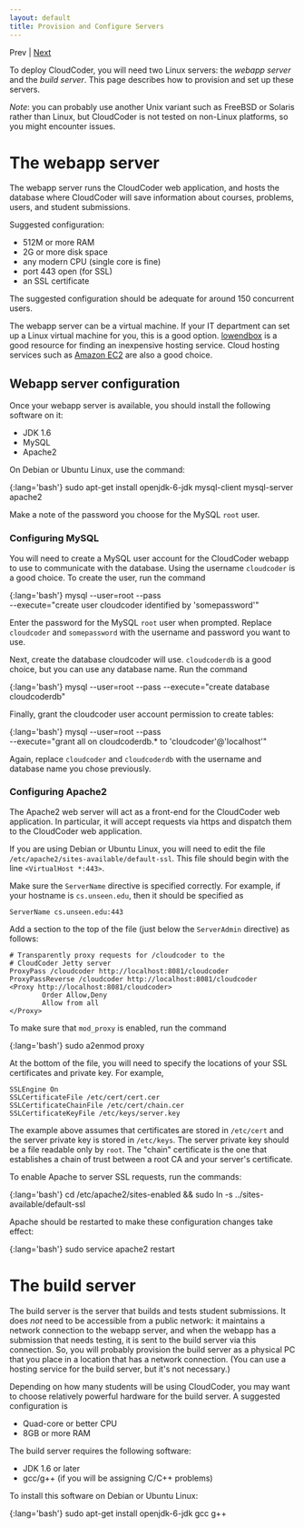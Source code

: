 ```yaml
---
layout: default
title: Provision and Configure Servers
---
```

Prev | [Next](build.html)

To deploy CloudCoder, you will need two Linux servers: the
*webapp server* and the *build server*.
This page describes how to provision and set up these
servers.

*Note*: you can probably use another Unix variant such as
FreeBSD or Solaris rather than Linux, but CloudCoder is not
tested on non-Linux platforms, so you might encounter issues.

The webapp server
=================

The webapp server runs the CloudCoder web application, and
hosts the database where CloudCoder will save information about
courses, problems, users, and student submissions.

Suggested configuration:

* 512M or more RAM
* 2G or more disk space
* any modern CPU (single core is fine)
* port 443 open (for SSL)
* an SSL certificate

The suggested configuration should be adequate for around 150
concurrent users.

The webapp server can be a virtual machine.  If your IT department
can set up a Linux virtual machine for you, this is a good option.
[lowendbox](http://www.lowendbox.com/) is a good resource for finding
an inexpensive hosting service.  Cloud hosting services such
as [Amazon EC2](http://aws.amazon.com/ec2/) are also a good choice.

Webapp server configuration
---------------------------

Once your webapp server is available, you should install the following
software on it:

* JDK 1.6
* MySQL
* Apache2

On Debian or Ubuntu Linux, use the command:

{:lang='bash'}
	sudo apt-get install openjdk-6-jdk mysql-client mysql-server apache2

Make a note of the password you choose for the MySQL `root` user.

### Configuring MySQL

You will need to create a MySQL user account for the CloudCoder webapp
to use to communicate with the database.  Using the username
`cloudcoder` is a good choice.  To create the user, run the
command

{:lang='bash'}
	mysql --user=root --pass \
		--execute="create user cloudcoder identified by 'somepassword'"

Enter the password for the MySQL `root` user when prompted.
Replace `cloudcoder` and `somepassword` with the username and password you
want to use.

Next, create the database cloudcoder will use.  `cloudcoderdb` is a good choice,
but you can use any database name.  Run the command

{:lang='bash'}
	mysql --user=root --pass --execute="create database cloudcoderdb"

Finally, grant the cloudcoder user account permission to create tables:

{:lang='bash'}
	mysql --user=root --pass \
		--execute="grant all on cloudcoderdb.* to 'cloudcoder'@'localhost'"

Again, replace `cloudcoder` and `cloudcoderdb` with the username and
database name you chose previously.

### Configuring Apache2

The Apache2 web server will act as a front-end for the CloudCoder web
application.  In particular, it will accept requests via https
and dispatch them to the CloudCoder web application.

If you are using Debian or Ubuntu Linux, you will need to edit the
file `/etc/apache2/sites-available/default-ssl`.  This file should
begin with the line `<VirtualHost *:443>`.

Make sure the `ServerName` directive is specified correctly.
For example, if your hostname is `cs.unseen.edu`,
then it should be specified as

	ServerName cs.unseen.edu:443

Add a section to the top of the file (just below the `ServerAdmin` directive)
as follows:

	# Transparently proxy requests for /cloudcoder to the
	# CloudCoder Jetty server
	ProxyPass /cloudcoder http://localhost:8081/cloudcoder
	ProxyPassReverse /cloudcoder http://localhost:8081/cloudcoder
	<Proxy http://localhost:8081/cloudcoder>
	        Order Allow,Deny
	        Allow from all
	</Proxy>

To make sure that `mod_proxy` is enabled, run the command

{:lang='bash'}
	sudo a2enmod proxy

At the bottom of the file, you will need to specify the locations of
your SSL certificates and private key.  For example,

	SSLEngine On
	SSLCertificateFile /etc/cert/cert.cer
	SSLCertificateChainFile /etc/cert/chain.cer
	SSLCertificateKeyFile /etc/keys/server.key

The example above assumes that certificates are stored in `/etc/cert` and the
server private key is stored in `/etc/keys`.  The server private key should
be a file readable only by `root`.  The "chain" certificate is the one
that establishes a chain of trust between a root CA and your server's certificate.

To enable Apache to server SSL requests, run the commands:

{:lang='bash'}
	cd /etc/apache2/sites-enabled && sudo ln -s ../sites-available/default-ssl

Apache should be restarted to make these configuration changes take effect:

{:lang='bash'}
	sudo service apache2 restart

The build server
================

The build server is the server that builds and tests student submissions.
It does *not* need to be accessible from a public network: it maintains
a network connection to the webapp server, and when the webapp has
a submission that needs testing, it is sent to the build server via this
connection.  So, you will probably provision the build server as
a physical PC that you place in a location that has a network connection.
(You can use a hosting service for the build server, but it's not necessary.)

Depending on how many students will be using CloudCoder, you may want
to choose relatively powerful hardware for the build server.  A suggested
configuration is

* Quad-core or better CPU
* 8GB or more RAM

The build server requires the following software:

* JDK 1.6 or later
* gcc/g++ (if you will be assigning C/C++ problems)

To install this software on Debian or Ubuntu Linux:

{:lang='bash'}
	sudo apt-get install openjdk-6-jdk gcc g++

